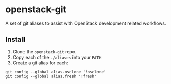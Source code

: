 # openstack-git

A set of git aliases to assist with OpenStack development related workflows.

## Install

1. Clone the ``openstack-git`` repo.
2. Copy each of the `./aliases` into your ``PATH``
3. Create a git alias for each:

```
git config --global alias.osclone '!osclone'
git config --global alias.fresh '!fresh'
```
